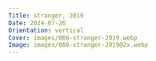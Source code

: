 ```yaml
---
Title: stranger, 2019
Date: 2024-07-26
Orientation: vertical
Cover: images/066-stranger-2019.webp
Image: images/066-stranger-2019@2x.webp
---
```

